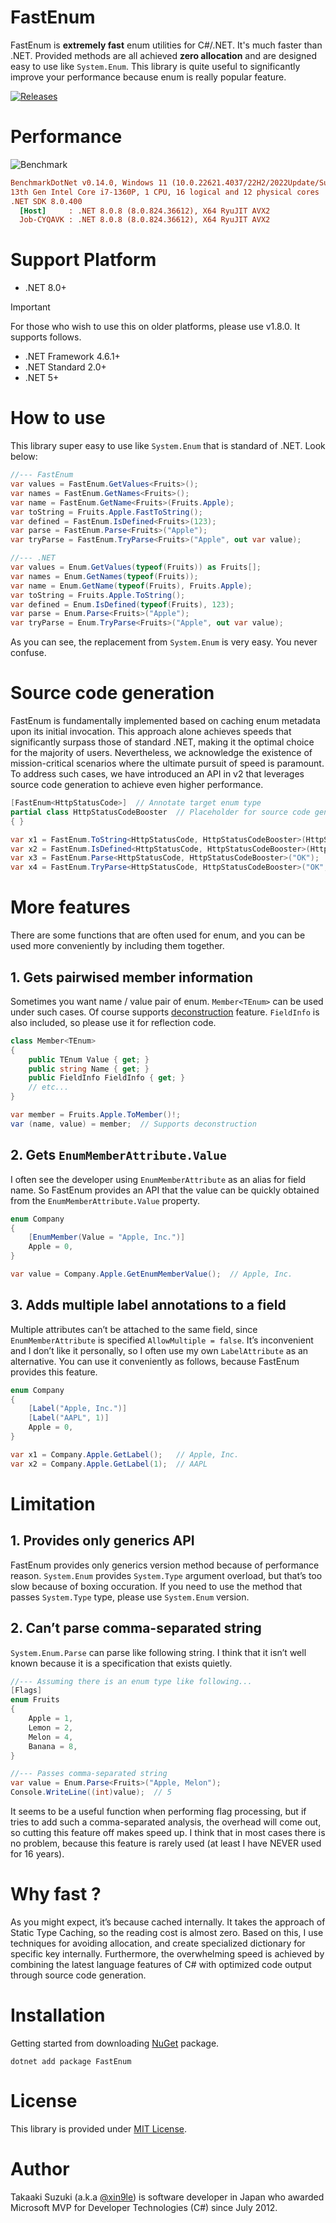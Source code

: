 # FastEnum
FastEnum is **extremely fast** enum utilities for C#/.NET. It's much faster than .NET. Provided methods are all achieved **zero allocation** and are designed easy to use like `System.Enum`. This library is quite useful to significantly improve your performance because enum is really popular feature.

[![Releases](https://img.shields.io/github/release/xin9le/FastEnum.svg)](https://github.com/xin9le/FastEnum/releases)



# Performance
![Benchmark](https://github.com/user-attachments/assets/81755afc-30ad-4e20-9737-fa3031ef52aa)


``` ini
BenchmarkDotNet v0.14.0, Windows 11 (10.0.22621.4037/22H2/2022Update/SunValley2)
13th Gen Intel Core i7-1360P, 1 CPU, 16 logical and 12 physical cores
.NET SDK 8.0.400
  [Host]     : .NET 8.0.8 (8.0.824.36612), X64 RyuJIT AVX2
  Job-CYQAVK : .NET 8.0.8 (8.0.824.36612), X64 RyuJIT AVX2
```



# Support Platform
- .NET 8.0+

> [!Important]
> For those who wish to use this on older platforms, please use v1.8.0. It supports follows.
> - .NET Framework 4.6.1+
> - .NET Standard 2.0+
> - .NET 5+



# How to use
This library super easy to use like `System.Enum` that is standard of .NET. Look below:

```cs
//--- FastEnum
var values = FastEnum.GetValues<Fruits>();
var names = FastEnum.GetNames<Fruits>();
var name = FastEnum.GetName<Fruits>(Fruits.Apple);
var toString = Fruits.Apple.FastToString();
var defined = FastEnum.IsDefined<Fruits>(123);
var parse = FastEnum.Parse<Fruits>("Apple");
var tryParse = FastEnum.TryParse<Fruits>("Apple", out var value);
```

```cs
//--- .NET
var values = Enum.GetValues(typeof(Fruits)) as Fruits[];
var names = Enum.GetNames(typeof(Fruits));
var name = Enum.GetName(typeof(Fruits), Fruits.Apple);
var toString = Fruits.Apple.ToString();
var defined = Enum.IsDefined(typeof(Fruits), 123);
var parse = Enum.Parse<Fruits>("Apple");
var tryParse = Enum.TryParse<Fruits>("Apple", out var value);
```

As you can see, the replacement from `System.Enum` is very easy. You never confuse.



# Source code generation
FastEnum is fundamentally implemented based on caching enum metadata upon its initial invocation. This approach alone achieves speeds that significantly surpass those of standard .NET, making it the optimal choice for the majority of users. Nevertheless, we acknowledge the existence of mission-critical scenarios where the ultimate pursuit of speed is paramount. To address such cases, we have introduced an API in v2 that leverages source code generation to achieve even higher performance.

```cs
[FastEnum<HttpStatusCode>]  // Annotate target enum type
partial class HttpStatusCodeBooster  // Placeholder for source code generation
{ }

var x1 = FastEnum.ToString<HttpStatusCode, HttpStatusCodeBooster>(HttpStatusCode.OK);
var x2 = FastEnum.IsDefined<HttpStatusCode, HttpStatusCodeBooster>(HttpStatusCode.OK);
var x3 = FastEnum.Parse<HttpStatusCode, HttpStatusCodeBooster>("OK");
var x4 = FastEnum.TryParse<HttpStatusCode, HttpStatusCodeBooster>("OK", out var value);
```



# More features
There are some functions that are often used for enum, and you can be used more conveniently by including them together.


## 1. Gets pairwised member information
Sometimes you want name / value pair of enum. `Member<TEnum>` can be used under such cases. Of course supports [deconstruction](https://docs.microsoft.com/en-us/dotnet/csharp/deconstruct) feature. `FieldInfo` is also included, so please use it for reflection code.


```cs
class Member<TEnum>
{
    public TEnum Value { get; }
    public string Name { get; }
    public FieldInfo FieldInfo { get; }
    // etc...
}

var member = Fruits.Apple.ToMember()!;
var (name, value) = member;  // Supports deconstruction
```


## 2. Gets `EnumMemberAttribute.Value`
I often see the developer using `EnumMemberAttribute` as an alias for field name. So FastEnum provides an API that the value can be quickly obtained from the `EnumMemberAttribute.Value` property.


```cs
enum Company
{
    [EnumMember(Value = "Apple, Inc.")]
    Apple = 0,
}

var value = Company.Apple.GetEnumMemberValue();  // Apple, Inc.
```


## 3. Adds multiple label annotations to a field
Multiple attributes can’t be attached to the same field, since `EnumMemberAttribute` is specified `AllowMultiple = false`. It’s inconvenient and I don’t like it personally, so I often use my own `LabelAttribute` as an alternative. You can use it conveniently as follows, because FastEnum provides this feature.


```cs
enum Company
{
    [Label("Apple, Inc.")]
    [Label("AAPL", 1)]
    Apple = 0,
}

var x1 = Company.Apple.GetLabel();   // Apple, Inc.
var x2 = Company.Apple.GetLabel(1);  // AAPL
```



# Limitation
## 1. Provides only generics API
FastEnum provides only generics version method because of performance reason. `System.Enum` provides `System.Type` argument overload, but that’s too slow because of boxing occuration. If you need to use the method that passes `System.Type` type, please use `System.Enum` version.


## 2. Can’t parse comma-separated string
`System.Enum.Parse` can parse like following string. I think that it isn’t well known because it is a specification that exists quietly.


```cs
//--- Assuming there is an enum type like following...
[Flags]
enum Fruits
{
    Apple = 1,
    Lemon = 2,
    Melon = 4,
    Banana = 8,
}

//--- Passes comma-separated string
var value = Enum.Parse<Fruits>("Apple, Melon");
Console.WriteLine((int)value);  // 5
```

It seems to be a useful function when performing flag processing, but if tries to add such a comma-separated analysis, the overhead will come out, so cutting this feature off makes speed up. I think that in most cases there is no problem, because this feature is rarely used (at least I have NEVER used for 16 years).



# Why fast ?
As you might expect, it’s because cached internally. It takes the approach of Static Type Caching, so the reading cost is almost zero. Based on this, I use techniques for avoiding allocation, and create specialized dictionary for specific key internally. Furthermore, the overwhelming speed is achieved by combining the latest language features of C# with optimized code output through source code generation.



# Installation
Getting started from downloading [NuGet](https://www.nuget.org/packages/FastEnum) package.

```
dotnet add package FastEnum
```



# License
This library is provided under [MIT License](http://opensource.org/licenses/MIT).


# Author
Takaaki Suzuki (a.k.a [@xin9le](https://twitter.com/xin9le)) is software developer in Japan who awarded Microsoft MVP for Developer Technologies (C#) since July 2012.
